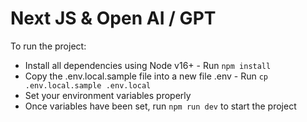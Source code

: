 # Next JS & Open AI / GPT

To run the project:

- Install all dependencies using Node v16+ - Run `npm install`
- Copy the .env.local.sample file into a new file .env - Run `cp .env.local.sample .env.local`
- Set your environment variables properly
- Once variables have been set, run `npm run dev` to start the project
